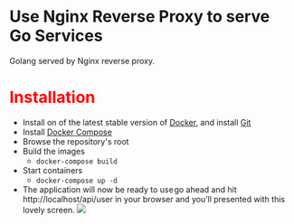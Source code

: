 # Use Nginx Reverse Proxy to serve Go Services
Golang served by Nginx reverse proxy.


#  <font color='red'>Installation</font>

* Install on of the latest stable version of [Docker](https://docs.docker.com/install/linux/docker-ce/ubuntu/#install-docker-ce-1), and install [Git](https://git-scm.com/book/en/v2/Getting-Started-Installing-Git)
* Install [Docker Compose](https://docs.docker.com/compose/install/#install-compose)
* Browse the repository's root
* Build the images 
    - `docker-compose build`
* Start containers 
    - `docker-compose up -d`
* The application will now be ready to use go ahead and hit http://localhost/api/user in your browser and you’ll presented with this lovely screen.
![](https://i.imgur.com/vODQaOl.png)
